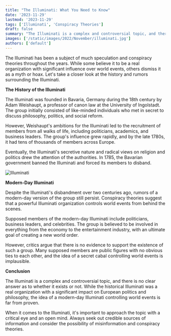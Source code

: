 ```yaml
---
title: "The Illuminati: What You Need to Know"
date: '2023-11-29'
lastmod: '2023-11-29'
tags: ['Illuminati', 'Conspiracy Theories']
draft: false
summary: "The Illuminati is a complex and controversial topic, and there is no simple answer to the question of whether it is real or not. Let's take a closer look at the history and rumors surrounding the Illuminati."
images: ['/static/images/2022/November/illuminati.jpg']
authors: ['default']
---
```


The Illuminati has been a subject of much speculation and conspiracy theories throughout the years. While some believe it to be a real organization with significant influence over world events, others dismiss it as a myth or hoax. Let's take a closer look at the history and rumors surrounding the Illuminati.

**The History of the Illuminati**

The Illuminati was founded in Bavaria, Germany during the 18th century by Adam Weishaupt, a professor of canon law at the University of Ingolstadt. The group initially consisted of like-minded individuals who met in secret to discuss philosophy, politics, and social reform.

However, Weishaupt's ambitions for the Illuminati led to the recruitment of members from all walks of life, including politicians, academics, and business leaders. The group's influence grew rapidly, and by the late 1780s, it had tens of thousands of members across Europe.

Eventually, the Illuminati's secretive nature and radical views on religion and politics drew the attention of the authorities. In 1785, the Bavarian government banned the Illuminati and forced its members to disband.

![Illuminati](/static/images/2022/November/illuminati-pic.jpg "Illuminati Picture")

**Modern-Day Illuminati**

Despite the Illuminati's disbandment over two centuries ago, rumors of a modern-day version of the group still persist. Conspiracy theories suggest that a powerful Illuminati organization controls world events from behind the scenes.

Supposed members of the modern-day Illuminati include politicians, business leaders, and celebrities. The group is believed to be involved in everything from the economy to the entertainment industry, with an ultimate goal of creating a new world order.

However, critics argue that there is no evidence to support the existence of such a group. Many supposed members are public figures with no obvious ties to each other, and the idea of a secret cabal controlling world events is implausible.

**Conclusion**

The Illuminati is a complex and controversial topic, and there is no clear answer as to whether it exists or not. While the historical Illuminati was a real organization with a significant impact on European politics and philosophy, the idea of a modern-day Illuminati controlling world events is far from proven.

When it comes to the Illuminati, it's important to approach the topic with a critical eye and an open mind. Always seek out credible sources of information and consider the possibility of misinformation and conspiracy theories.
